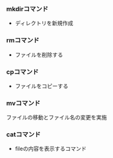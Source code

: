 ### mkdirコマンド
- ディレクトリを新規作成

### rmコマンド
- ファイルを削除する

### cpコマンド
- ファイルをコピーする

### mvコマンド
ファイルの移動とファイル名の変更を実施

### catコマンド
- fileの内容を表示するコマンド
